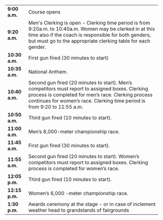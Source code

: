 ---
---
|                |                                                                                                                                                                                                                                     |
| -------------- | ----------------------------------------------------------------------------------------------------------------------------------------------------------------------------------------------------------------------------------- |
| **9:00 a.m.**  | Course opens                                                                                                                                                                                                                        |
| **9:20 a.m.**  | Men's Clerking is open - Clerking time period is from 9:20a.m. to 10:40a.m. Women may be clerked in at this time also if the coach is responsible for both genders, but must go to the appropriate clerking table for each gender.  |
| **10:30 a.m.** | First gun fired (30 minutes to start)                                                                                                                                                                                               |
| **10:35 a.m.** | National Anthem.                                                                                                                                                                                                                    |
| **10:40 a.m.** | Second gun fired (20 minutes to start). Men’s competitors must report to assigned boxes. Clerking process is completed for men’s race. Clerking process continues for women’s race. Clerking time period is from 9:20 to 11:55 a.m. |
| **10:50 a.m.** | Third gun fired (10 minutes to start).                                                                                                                                                                                              |
| **11:00 a.m.** | Men’s 8,000-meter championship race.                                                                                                                                                                                                |
| **11:45 a.m.** | First gun fired (30 minutes to start).                                                                                                                                                                                              |
| **11:55 a.m.** | Second gun fired (20 minutes to start). Women’s competitors must report to assigned boxes. Clerking process is completed for women’s race.                                                                                          |
| **12:05 p.m.** | Third gun fired (10 minutes to start).                                                                                                                                                                                              |
| **12:15 p.m.** | Women’s 6,000 -meter championship race.                                                                                                                                                                                             |
| **1:30 p.m.**  | Awards ceremony at the stage - or in case of inclement weather head to grandstands of fairgrounds                                                                                                                                   |